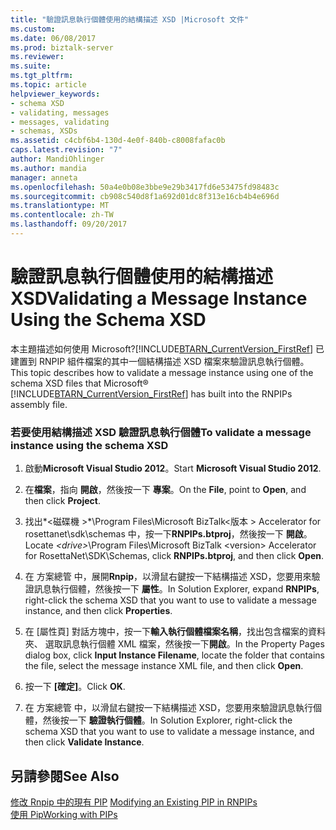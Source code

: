 ```yaml
---
title: "驗證訊息執行個體使用的結構描述 XSD |Microsoft 文件"
ms.custom: 
ms.date: 06/08/2017
ms.prod: biztalk-server
ms.reviewer: 
ms.suite: 
ms.tgt_pltfrm: 
ms.topic: article
helpviewer_keywords:
- schema XSD
- validating, messages
- messages, validating
- schemas, XSDs
ms.assetid: c4cbf6b4-130d-4e0f-840b-c8008fafac0b
caps.latest.revision: "7"
author: MandiOhlinger
ms.author: mandia
manager: anneta
ms.openlocfilehash: 50a4e0b08e3bbe9e29b3417fd6e53475fd98483c
ms.sourcegitcommit: cb908c540d8f1a692d01dc8f313e16cb4b4e696d
ms.translationtype: MT
ms.contentlocale: zh-TW
ms.lasthandoff: 09/20/2017
---
```

# <a name="validating-a-message-instance-using-the-schema-xsd"></a><span data-ttu-id="6a1ab-102">驗證訊息執行個體使用的結構描述 XSD</span><span class="sxs-lookup"><span data-stu-id="6a1ab-102">Validating a Message Instance Using the Schema XSD</span></span>
<span data-ttu-id="6a1ab-103">本主題描述如何使用 Microsoft?[!INCLUDE[BTARN_CurrentVersion_FirstRef](../../includes/btarn-currentversion-firstref-md.md)] 已建置到 RNPIP 組件檔案的其中一個結構描述 XSD 檔案來驗證訊息執行個體。</span><span class="sxs-lookup"><span data-stu-id="6a1ab-103">This topic describes how to validate a message instance using one of the schema XSD files that Microsoft® [!INCLUDE[BTARN_CurrentVersion_FirstRef](../../includes/btarn-currentversion-firstref-md.md)] has built into the RNPIPs assembly file.</span></span>  
  
### <a name="to-validate-a-message-instance-using-the-schema-xsd"></a><span data-ttu-id="6a1ab-104">若要使用結構描述 XSD 驗證訊息執行個體</span><span class="sxs-lookup"><span data-stu-id="6a1ab-104">To validate a message instance using the schema XSD</span></span>  
  
1.  <span data-ttu-id="6a1ab-105">啟動**Microsoft Visual Studio 2012**。</span><span class="sxs-lookup"><span data-stu-id="6a1ab-105">Start **Microsoft Visual Studio 2012**.</span></span>  
  
2.  <span data-ttu-id="6a1ab-106">在**檔案**，指向 **開啟**，然後按一下 **專案**。</span><span class="sxs-lookup"><span data-stu-id="6a1ab-106">On the **File**, point to **Open**, and then click **Project**.</span></span>  
  
3.  <span data-ttu-id="6a1ab-107">找出*\<磁碟機 >*\Program Files\Microsoft BizTalk\<版本 > Accelerator for rosettanet\sdk\schemas 中，按一下**RNPIPs.btproj**，然後按一下  **開啟**。</span><span class="sxs-lookup"><span data-stu-id="6a1ab-107">Locate *\<drive>*\Program Files\Microsoft BizTalk \<version> Accelerator for RosettaNet\SDK\Schemas, click **RNPIPs.btproj**, and then click **Open**.</span></span>  
  
4.  <span data-ttu-id="6a1ab-108">在 方案總管 中，展開**Rnpip**，以滑鼠右鍵按一下結構描述 XSD，您要用來驗證訊息執行個體，然後按一下 **屬性**。</span><span class="sxs-lookup"><span data-stu-id="6a1ab-108">In Solution Explorer, expand **RNPIPs**, right-click the schema XSD that you want to use to validate a message instance, and then click **Properties**.</span></span>  
  
5.  <span data-ttu-id="6a1ab-109">在 [屬性頁] 對話方塊中，按一下**輸入執行個體檔案名稱**，找出包含檔案的資料夾、 選取訊息執行個體 XML 檔案，然後按一下**開啟**。</span><span class="sxs-lookup"><span data-stu-id="6a1ab-109">In the Property Pages dialog box, click **Input Instance Filename**, locate the folder that contains the file, select the message instance XML file, and then click **Open**.</span></span>  
  
6.  <span data-ttu-id="6a1ab-110">按一下 **[確定]**。</span><span class="sxs-lookup"><span data-stu-id="6a1ab-110">Click **OK**.</span></span>  
  
7.  <span data-ttu-id="6a1ab-111">在 方案總管 中，以滑鼠右鍵按一下結構描述 XSD，您要用來驗證訊息執行個體，然後按一下 **驗證執行個體**。</span><span class="sxs-lookup"><span data-stu-id="6a1ab-111">In Solution Explorer, right-click the schema XSD that you want to use to validate a message instance, and then click **Validate Instance**.</span></span>  
  
## <a name="see-also"></a><span data-ttu-id="6a1ab-112">另請參閱</span><span class="sxs-lookup"><span data-stu-id="6a1ab-112">See Also</span></span>  
 <span data-ttu-id="6a1ab-113">[修改 Rnpip 中的現有 PIP](../../adapters-and-accelerators/accelerator-rosettanet/modifying-an-existing-pip-in-rnpips.md) </span><span class="sxs-lookup"><span data-stu-id="6a1ab-113">[Modifying an Existing PIP in RNPIPs](../../adapters-and-accelerators/accelerator-rosettanet/modifying-an-existing-pip-in-rnpips.md) </span></span>  
 [<span data-ttu-id="6a1ab-114">使用 Pip</span><span class="sxs-lookup"><span data-stu-id="6a1ab-114">Working with PIPs</span></span>](../../adapters-and-accelerators/accelerator-rosettanet/working-with-pips.md)